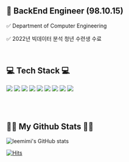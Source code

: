 
<div align="LEFT">

<!-- [header](https://capsule-render.vercel.app/api?type=wave&color=fadddd&height=260&section=header&text=Minizi's%20Github&fontColor=FFF&fontSize=90)
<div align="center"> -->
<br/>
 
##  💫  BackEnd Engineer (98.10.15)

✅ Department of Computer Engineering </br>

✅ 2022년 빅데이터 분석 청년 수련생 수료 </br>
 
</br>

## 💻 Tech Stack 💻

<img src="https://img.shields.io/badge/Python-3776AB?style=flat-square&logo=Python&logoColor=white"/>
 <img src="https://img.shields.io/badge/Java-007396?style=flat-square&logo=Java&logoColor=white"/>
   <img src="https://img.shields.io/badge/Spring-00FF80?style=flat-square&logo=Spring&logoColor=white"/>
 <img src="https://img.shields.io/badge/mysql-4479A1?style=flat-square&logo=mysql&logoColor=white"/>
 <img src="https://img.shields.io/badge/pandas-3DB7CC?style=flat-square&logo=pandas&logoColor=white"/>
 <img src="https://img.shields.io/badge/Html-00CED1?style=flat-square&logo=HTML5&logoColor=white"/>
 <img src="https://img.shields.io/badge/Css-B0E0E6?style=flat-square&logo=CSS3&logoColor=white"/>
 

 <img src="https://img.shields.io/badge/Git-F05032?style=flat-square&logo=Git&logoColor=white"/>
  <img src="https://img.shields.io/badge/Notion-FAFAD2?style=flat-square&logo=Notion&logoColor=white"/>
 
<br/><br/>

## 👩‍💻 My Github Stats 👩‍💻
<div align="LEFT">
 
![leemimi's GitHub stats](https://github-readme-stats.vercel.app/api?username=leemimi&hide_title=true&show_icons=true&include_all_commits=true&disable_animations=true&theme=vue)
 <!-- ![Top Langs](https://github-readme-stats.vercel.app/api/top-langs/?username=leemimi&layout=compact&theme=Gradient) -->
 
[![Hits](https://hits.seeyoufarm.com/api/count/incr/badge.svg?url=https%3A%2F%2Fleemimi.github.io&count_bg=%23F6C6F9&title_bg=%23FF9797&icon=&icon_color=%23FB63F9&title=visit&edge_flat=false)](https://hits.seeyoufarm.com) 
 </div> 
 </div>
<!-- <img src="https://img.shields.io/badge/C-A8B9CC?style=flat-square&logo=C&logoColor=white"/> -->
